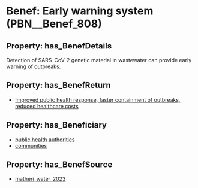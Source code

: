 # Benef: __Early warning system__ (PBN__Benef_808)

## Property: has_BenefDetails

Detection of SARS-CoV-2 genetic material in wastewater can provide early warning of outbreaks.

## Property: has_BenefReturn

* [Improved public health response, faster containment of outbreaks, reduced healthcare costs](../BenefReturn/PBN__BenefReturn_878)

## Property: has_Beneficiary

* [public health authorities](../Stakeholder/PBN__Stakeholder_0)
* [communities](../Stakeholder/PBN__Stakeholder_4)

## Property: has_BenefSource

* [matheri_water_2023](../Article/PBN__Article_162)

